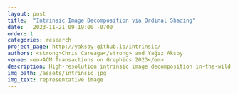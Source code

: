 ```yaml
---
layout: post
title:  "Intrinsic Image Decomposition via Ordinal Shading"
date:   2023-11-21 09:19:00 -0700
order: 1
categories: research
project_page: http://yaksoy.github.io/intrinsic/
authors: <strong>Chris Careaga</strong> and Yağız Aksoy
venue: <em>ACM Transactions on Graphics 2023</em>
description: High-resolution intrinsic image decomposition in-the-wild!
img_path: /assets/intrinsic.jpg
img_text: representative image
---
```


